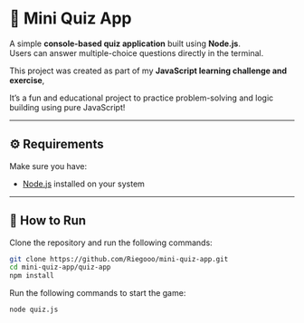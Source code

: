 # 🧠 Mini Quiz App

A simple **console-based quiz application** built using **Node.js**.  
Users can answer multiple-choice questions directly in the terminal.  

This project was created as part of my **JavaScript learning challenge and exercise**,  

It’s a fun and educational project to practice problem-solving and logic building using pure JavaScript!


---

## ⚙️ Requirements
Make sure you have:
- [Node.js](https://nodejs.org/) installed on your system

---

## 🚀 How to Run

Clone the repository and run the following commands:

```bash
git clone https://github.com/Riegooo/mini-quiz-app.git
cd mini-quiz-app/quiz-app
npm install
```

Run the following commands to start the game:
```bash
node quiz.js
```

